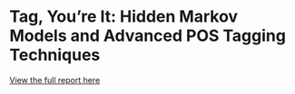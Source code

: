 # Tag, You’re It: Hidden Markov Models and Advanced POS Tagging Techniques

[View the full report here](POS_Project.pdf)
